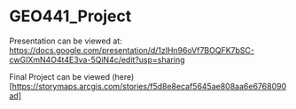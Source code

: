 # GEO441_Project
Presentation can be viewed at:
https://docs.google.com/presentation/d/1zlHn96oVf7BOQFK7bSC-cwGIXmN4O4t4E3va-5QiN4c/edit?usp=sharing

Final Project can be viewed (here)[https://storymaps.arcgis.com/stories/f5d8e8ecaf5645ae808aa6e6768090ad]
